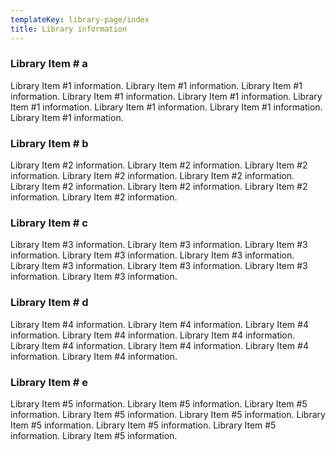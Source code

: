 ```yaml
---
templateKey: library-page/index
title: Library information
---
```

### Library Item # a

Library Item #1 information.  Library Item #1 information.  Library Item #1 information.  Library Item #1 information.  Library Item #1 information.  Library Item #1 information.  Library Item #1 information.  Library Item #1 information.  Library Item #1 information.  

### Library Item # b

Library Item #2 information.  Library Item #2 information.  Library Item #2 information.  Library Item #2 information.  Library Item #2 information.  Library Item #2 information.  Library Item #2 information.  Library Item #2 information.  Library Item #2 information.  

### Library Item # c

Library Item #3 information.  Library Item #3 information.  Library Item #3 information.  Library Item #3 information.  Library Item #3 information.  Library Item #3 information.  Library Item #3 information.  Library Item #3 information.  Library Item #3 information.  

### Library Item # d

Library Item #4 information.  Library Item #4 information.  Library Item #4 information.  Library Item #4 information.  Library Item #4 information.  Library Item #4 information.  Library Item #4 information.  Library Item #4 information.  Library Item #4 information.  

### Library Item # e

Library Item #5 information.  Library Item #5 information.  Library Item #5 information.  Library Item #5 information.  Library Item #5 information.  Library Item #5 information.  Library Item #5 information.  Library Item #5 information.  Library Item #5 information.
